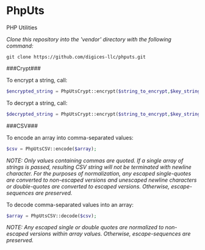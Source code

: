 # PhpUts #
PHP Utilities

*Clone this repository into the 'vendor' directory with the following command:*

```
git clone https://github.com/digices-llc/phputs.git
```

###Crypt###

To encrypt a string, call:

```php
$encrypted_string = PhpUtsCrypt::encrypt($string_to_encrypt,$key_string);
```

To decrypt a string, call:

```php
$decrypted_string = PhpUtsCrypt::encrypt($string_to_encrypt,$key_string);
```

###CSV###

To encode an array into comma-separated values:

```php
$csv = PhpUtsCSV::encode($array);
```
*NOTE: Only values containing commas are quoted. If a single array of strings is passed, resulting CSV string will not be terminated with newline character. For the purposes of normalization, any escaped single-quotes are converted to non-escaped versions and unescaped newline characters or double-quotes are converted to escaped versions. Otherwise, escape-sequences are preserved.*

To decode comma-separated values into an array:

```php
$array = PhpUtsCSV::decode($csv);
```
*NOTE: Any escaped single or double quotes are normalized to non-escaped versions within array values. Otherwise, escape-sequences are preserved.*
